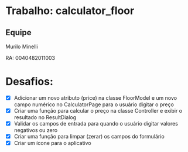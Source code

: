 # Trabalho: calculator_floor

## Equipe

Murilo Minelli

RA: 0040482011003

# Desafios:
* [X] Adicionar um novo atributo (price) na classe FloorModel e um novo campo numérico no CalculatorPage para o usuário digitar o preço
* [X] Criar uma função para calcular o preço na classe Controller e exibir o resultado no ResultDialog
* [X] Validar os campos de entrada para quando o usuário digitar valores negativos ou zero
* [X] Criar uma função para limpar (zerar) os campos do formulário
* [X] Criar um ícone para o aplicativo
